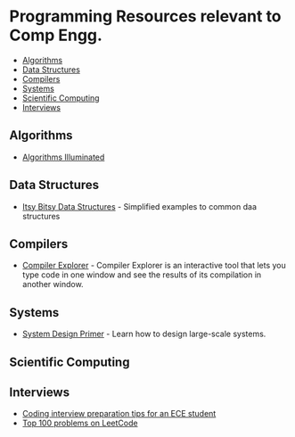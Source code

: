 # Programming Resources relevant to Comp Engg.

- [Algorithms](#algorithms)
- [Data Structures](#data-structures)
- [Compilers](#compilers)
- [Systems](#systems)
- [Scientific Computing](#scientific-computing)
- [Interviews](#interviews)

## Algorithms

- [Algorithms Illuminated](http://www.algorithmsilluminated.org/)

## Data Structures

- [Itsy Bitsy Data Structures](https://github.com/jamiebuilds/itsy-bitsy-data-structures) - Simplified examples to common daa structures

## Compilers

- [Compiler Explorer](https://godbolt.org/) - Compiler Explorer is an interactive tool that lets you type code in one window and see the results of its compilation in another window.

## Systems

- [System Design Primer](https://github.com/donnemartin/system-design-primer/blob/master/README.md) - Learn how to design large-scale systems.

## Scientific Computing

## Interviews

- [Coding interview preparation tips for an ECE student](https://news.ycombinator.com/item?id=17755688)
- [Top 100 problems on LeetCode](https://leetcode.com/problemset/top-100-liked-questions/)
